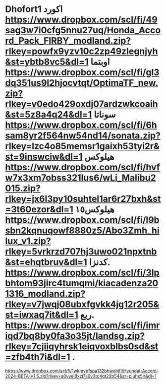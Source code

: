 # Dhofort1                                اكورد                                  https://www.dropbox.com/scl/fi/49sag3w7i0cfg5nnu27uq/Honda_Accord_Pack_FIRBY_modland.zip?rlkey=powfx9yzv10c2zp49zlegnjyh&st=ybtb8vc5&dl=1                                             اوبتما                     https://www.dropbox.com/scl/fi/gl3dq351us9l2hjocvtqt/OptimaTF_new.zip?rlkey=v0edo429oxdj07ardzwkcoaih&st=5z8a4q24&dl=1                                            سوناتا                       https://www.dropbox.com/scl/fi/6hsam8yr2f564nw54nd14/sonata.zip?rlkey=lzc4o85memsr1gaixh53tyi2r&st=9inswciw&dl=1                                     هيلوكس                              https://www.dropbox.com/scl/fi/hvfw7x3xm7obss321lus6/wLi_Malibu2015.zip?rlkey=jx6l3py10suhtel1ar6r27bxh&st=3t60ezor&dl=1                                                                   هيلوكس١٥                              https://www.dropbox.com/scl/fi/l9bsbn2kqnuqowf8880z5/Abo3Zmh_hilux_v1.zip?rlkey=5vrkrzd707hj3uwo021npxtnb&st=ehqtbruv&dl=1                                                                   كدنزا.                               https://www.dropbox.com/scl/fi/3lpbhtom93jirc4tumqmi/kiacadenza201316_modland.zip?rlkey=v7jwqj08ubxfgvkk4jg12r205&st=iwxaq7it&dl=1                                                                   ربع.                                                                        https://www.dropbox.com/scl/fi/imriqd7bq8by0fa3o35jt/landsg.zip?rlkey=7cjiiqyhrsk1eiqvoxblbs0sd&st=zfb4th7i&dl=1                            .
https://www.dropbox.com/scl/fi/1wkmypfspa132bhwohjfl/Hyundai-Accent-2024-BETA-V1.5.zip?rlkey=a0vyei8xzj7s6v3tc4qt22b54&st=pjuhx5lr&dl=1
